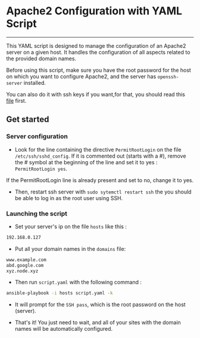 # **Apache2 Configuration with YAML Script**

---

This YAML script is designed to manage the configuration of an Apache2 server on a given host. It handles the configuration of all aspects related to the provided domain names.

Before using this script, make sure you have the root password for the host on which you want to configure Apache2, and the server has `openssh-server` installed.

You can also do it with ssh keys if you want,for that, you should read this [file](./ssh_key.md) first. 

## Get started 

### Server configuration

- Look for the line containing the directive `PermitRootLogin` on the file `/etc/ssh/sshd_config`. If it is commented out (starts with a #), remove the # symbol at the beginning of the line and set it to yes : `PermitRootLogin yes`.

If the PermitRootLogin line is already present and set to no, change it to yes.

- Then, restart ssh server with `sudo sytemctl restart ssh` the you should be able to log in as the root user using SSH.

### Launching the script

- Set your server's ip on the file `hosts` like this :

```sh
192.168.0.127
``` 
- Put all your domain names in the `domains` file:

```sh
www.example.com
abd.google.com
xyz.node.xyz
``` 

- Then run `script.yaml` with the following command :

```sh
ansible-playbook -i hosts script.yaml -k
```

- It will prompt for the `SSH pass`, which is the root password on the host (server).

- That's it! You just need to wait, and all of your sites with the domain names will be automatically configured.